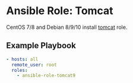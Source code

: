 # Ansible Role: Tomcat

CentOS 7/8 and Debian 8/9/10 install [tomcat](https://tomcat.apache.org/) role.

## Example Playbook

```yaml
- hosts: all
  remote_user: root
  roles: 
    - ansible-role-tomcat9
```

